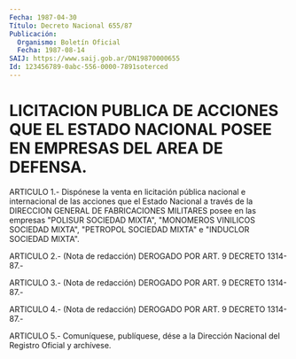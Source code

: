 ```yaml
---
Fecha: 1987-04-30
Título: Decreto Nacional 655/87
Publicación:
  Organismo: Boletín Oficial
  Fecha: 1987-08-14
SAIJ: https://www.saij.gob.ar/DN19870000655
Id: 123456789-0abc-556-0000-7891soterced
---
```

# LICITACION PUBLICA DE ACCIONES QUE EL ESTADO NACIONAL POSEE EN EMPRESAS DEL AREA DE DEFENSA.

<a id="1"></a>
ARTICULO 1.- Dispónese la venta en licitación pública nacional e internacional  de las acciones que el Estado Nacional a través de la  DIRECCION GENERAL  DE  FABRICACIONES  MILITARES  posee  en  las empresas  "POLISUR  SOCIEDAD  MIXTA", "MONOMEROS VINILICOS SOCIEDAD MIXTA",  "PETROPOL SOCIEDAD MIXTA"  e  "INDUCLOR  SOCIEDAD  MIXTA".

<a id="2"></a>
ARTICULO  2.-  (Nota de redacción) DEROGADO POR ART. 9 DECRETO 1314-87.-

<a id="3"></a>
ARTICULO  3.-  (Nota de redacción) DEROGADO POR ART. 9 DECRETO 1314-87.-

<a id="4"></a>
ARTICULO  4.-  (Nota de redacción) DEROGADO POR ART. 9 DECRETO 1314-87.-

<a id="5"></a>
ARTICULO  5.-  Comuníquese,  publíquese,  dése  a la Dirección Nacional del Registro Oficial y archívese.